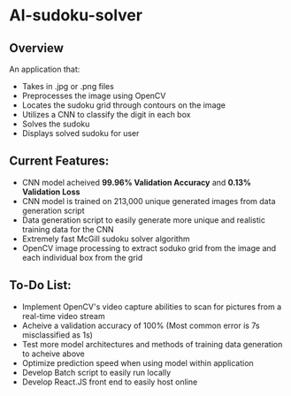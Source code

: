 # AI-sudoku-solver
## Overview
An application that:
- Takes in .jpg or .png files
- Preprocesses the image using OpenCV
- Locates the sudoku grid through contours on the image
- Utilizes a CNN to classify the digit in each box
- Solves the sudoku
- Displays solved sudoku for user
## Current Features:
- CNN model acheived **99.96% Validation Accuracy** and **0.13% Validation Loss**
- CNN model is trained on 213,000 unique generated images from data generation script
- Data generation script to easily generate more unique and realistic training data for the CNN
- Extremely fast McGill sudoku solver algorithm
- OpenCV image processing to extract soduko grid from the image and each individual box from the grid
## To-Do List:
- Implement OpenCV's video capture abilities to scan for pictures from a real-time video stream
- Acheive a validation accuracy of 100% (Most common error is 7s misclassified as 1s)
- Test more model architectures and methods of training data generation to acheive above
- Optimize prediction speed when using model within application
- Develop Batch script to easily run locally
- Develop React.JS front end to easily host online
